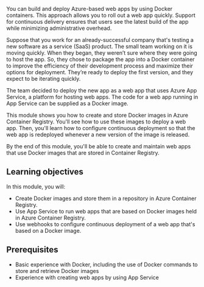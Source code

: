 You can build and deploy Azure-based web apps by using Docker containers. This approach allows you to roll out a web app quickly. Support for continuous delivery ensures that users see the latest build of the app while minimizing administrative overhead.

Suppose that you work for an already-successful company that's testing a new software as a service (SaaS) product. The small team working on it is moving quickly. When they began, they weren’t sure where they were going to host the app. So, they chose to package the app into a Docker container to improve the efficiency of their development process and maximize their options for deployment. They’re ready to deploy the first version, and they expect to be iterating quickly.

The team decided to deploy the new app as a web app that uses Azure App Service, a platform for hosting web apps. The code for a web app running in App Service can be supplied as a Docker image.

This module shows you how to create and store Docker images in Azure Container Registry. You'll see how to use these images to deploy a web app. Then, you'll learn how to configure continuous deployment so that the web app is redeployed whenever a new version of the image is released.

By the end of this module, you'll be able to create and maintain web apps that use Docker images that are stored in Container Registry.

## Learning objectives

In this module, you will:

- Create Docker images and store them in a repository in Azure Container Registry.
- Use App Service to run web apps that are based on Docker images held in Azure Container Registry.
- Use webhooks to configure continuous deployment of a web app that's based on a Docker image.

## Prerequisites

- Basic experience with Docker, including the use of Docker commands to store and retrieve Docker images
- Experience with creating web apps by using App Service
